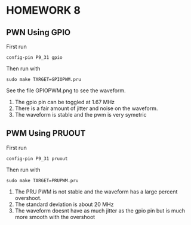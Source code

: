 # HOMEWORK 8

## PWN Using GPIO
First run 
```
config-pin P9_31 gpio
```
Then run with 
```
sudo make TARGET=GPIOPWM.pru
```
See the file GPIOPWM.png to see the waveform.

1. The gpio pin can be toggled at 1.67 MHz
2. There is a fair amount of jitter and noise on the waveform.
3. The waveform is stable and the pwm is very symetric


## PWM Using PRUOUT
First run 
```
config-pin P9_31 pruout
```
Then run with 
```
sudo make TARGET=PRUPWM.pru
```
1. The PRU PWM is not stable and the waveform has a large percent overshoot.
2. The standard deviation is about 20 MHz
3. The waveform doesnt have as much jitter as the gpio pin but is much more smooth with the overshoot
